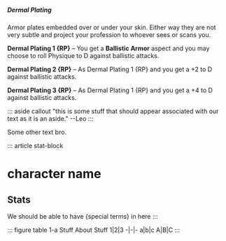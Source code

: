 ##### Dermal Plating

Armor plates embedded over or under your skin. Either way they are not very subtle and project your profession to whoever sees or scans you.

**Dermal Plating 1 {RP}** – You get a **Ballistic Armor** aspect and you may choose to roll Physique to D against ballistic attacks.

**Dermal Plating 2 {RP}** – As Dermal Plating 1 {RP} and you get a +2 to D against ballistic attacks.

**Dermal Plating 3 {RP}** – As Dermal Plating 1 {RP} and you get a +4 to D against ballistic attacks.

::: aside callout
"this is some stuff that should appear associated with our text as it is an aside."
--Leo
:::

Some other text bro.

::: article stat-block
# character name

## Stats
We should be able to have {special terms} in here
:::


::: figure table 1-a Stuff About Stuff
1|2|3
-|-|-
a|b|c
A|B|C
:::

